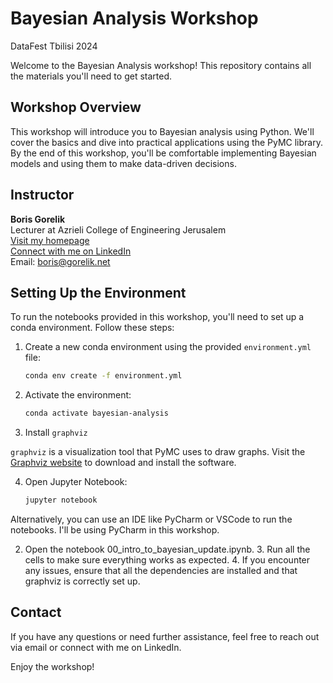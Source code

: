 # Bayesian Analysis Workshop

DataFest Tbilisi 2024

Welcome to the Bayesian Analysis workshop! This repository contains all the materials you'll need to get started.

## Workshop Overview

This workshop will introduce you to Bayesian analysis using Python. We'll cover the basics and dive into practical applications using the PyMC library. By the end of this workshop, you'll be comfortable implementing Bayesian models and using them to make data-driven decisions.

## Instructor

**Boris Gorelik**  
Lecturer at Azrieli College of Engineering Jerusalem  
[Visit my homepage](https://gorelik.net)  
[Connect with me on LinkedIn](https://www.linkedin.com/in/boris-gorelik-phd/)  
Email: [boris@gorelik.net](mailto:boris@gorelik.net)

## Setting Up the Environment

To run the notebooks provided in this workshop, you'll need to set up a conda environment. Follow these steps:

1. Create a new conda environment using the provided `environment.yml` file:

   ```bash
   conda env create -f environment.yml
    ```
   
2. Activate the environment:

   ```bash
   conda activate bayesian-analysis
   ```
   
3. Install `graphviz`

`graphviz` is a visualization tool that PyMC uses to draw graphs. Visit the [Graphviz website](https://graphviz.org/download/) to download and install the software.

4. Open Jupyter Notebook:

   ```bash
   jupyter notebook
   ```
   
Alternatively, you can use an IDE like PyCharm or VSCode to run the notebooks. I'll be using PyCharm in this workshop.

2.	Open the notebook 00_intro_to_bayesian_update.ipynb.
	3.	Run all the cells to make sure everything works as expected.
	4.	If you encounter any issues, ensure that all the dependencies are installed and that graphviz is correctly set up.

## Contact

If you have any questions or need further assistance, feel free to reach out via email or connect with me on LinkedIn.

Enjoy the workshop!